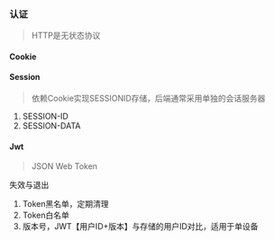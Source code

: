 ### 认证

> HTTP是无状态协议

#### Cookie



#### Session

> 依赖Cookie实现SESSIONID存储，后端通常采用单独的会话服务器

1. SESSION-ID
2. SESSION-DATA

#### Jwt

> JSON Web Token

失效与退出

1. Token黑名单，定期清理
2. Token白名单
3. 版本号，JWT【用户ID+版本】与存储的用户ID对比，适用于单设备

